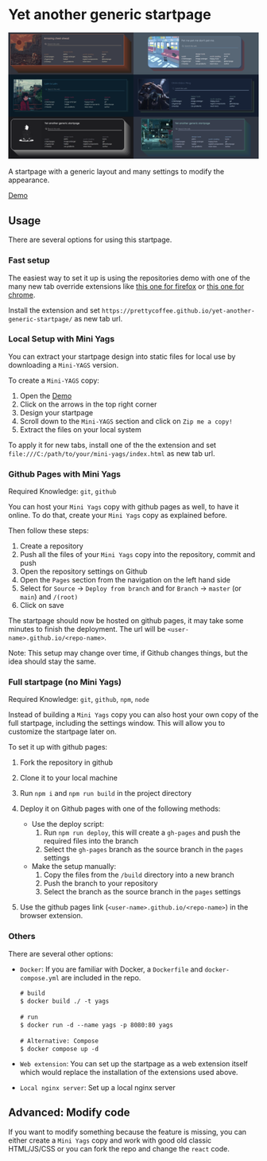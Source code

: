 # Yet another generic startpage

![preview](./themes/preview.png)

A startpage with a generic layout and many settings to modify the appearance.

[Demo](https://prettycoffee.github.io/yet-another-generic-startpage/)

## Usage

There are several options for using this startpage.

### Fast setup

The easiest way to set it up is using the repositories demo with one of the many new tab override extensions like [this one for firefox](https://addons.mozilla.org/en-US/firefox/addon/new-tab-override/) or [this one for chrome](https://chrome.google.com/webstore/detail/new-tab-redirect/icpgjfneehieebagbmdbhnlpiopdcmna).

Install the extension and set `https://prettycoffee.github.io/yet-another-generic-startpage/` as new tab url.

### Local Setup with Mini Yags

You can extract your startpage design into static files for local use by downloading a `Mini-YAGS` version.

To create a `Mini-YAGS` copy:

1. Open the [Demo](https://prettycoffee.github.io/yet-another-generic-startpage/)
2. Click on the arrows in the top right corner
3. Design your startpage
4. Scroll down to the `Mini-YAGS` section and click on `Zip me a copy!`
5. Extract the files on your local system

To apply it for new tabs, install one of the the extension and set `file:///C:/path/to/your/mini-yags/index.html` as new tab url.

### Github Pages with Mini Yags

Required Knowledge: `git`, `github`

You can host your `Mini Yags` copy with github pages as well, to have it online. To do that, create your `Mini Yags` copy as explained before.

Then follow these steps:

1. Create a repository
2. Push all the files of your `Mini Yags` copy into the repository, commit and push
3. Open the repository settings on Github
4. Open the `Pages` section from the navigation on the left hand side
5. Select for `Source` -> `Deploy from branch` and for `Branch` -> `master` (or `main`) and `/(root)`
6. Click on save

The startpage should now be hosted on github pages, it may take some minutes to finish the deployment. The url will be `<user-name>.github.io/<repo-name>`.

Note: This setup may change over time, if Github changes things, but the idea should stay the same.

### Full startpage (no Mini Yags)

Required Knowledge: `git`, `github`, `npm`, `node`

Instead of building a `Mini Yags` copy you can also host your own copy of the full startpage, including the settings window. This will allow you to customize the startpage later on.

To set it up with github pages:

1. Fork the repository in github
2. Clone it to your local machine
3. Run `npm i` and `npm run build` in the project directory
4. Deploy it on Github pages with one of the following methods:

   - Use the deploy script:
     1. Run `npm run deploy`, this will create a `gh-pages` and push the required files into the branch
     2. Select the `gh-pages` branch as the source branch in the `pages` settings
   - Make the setup manually:
     1. Copy the files from the `/build` directory into a new branch
     2. Push the branch to your repository
     3. Select the branch as the source branch in the `pages` settings

5. Use the github pages link (`<user-name>.github.io/<repo-name>`) in the browser extension.

### Others

There are several other options:

- `Docker`: If you are familiar with Docker, a `Dockerfile` and `docker-compose.yml` are included in the repo.

  ```
  # build
  $ docker build ./ -t yags

  # run
  $ docker run -d --name yags -p 8080:80 yags

  # Alternative: Compose
  $ docker compose up -d
  ```

- `Web extension`: You can set up the startpage as a web extension itself which would replace the installation of the extensions used above.
- `Local nginx server`: Set up a local nginx server

## Advanced: Modify code

If you want to modify something because the feature is missing, you can either create a `Mini Yags` copy and work with good old classic HTML/JS/CSS or you can fork the repo and change the `react` code.
